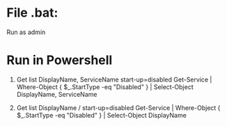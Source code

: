 # File .bat:
Run as admin

# Run in Powershell
1. Get list DisplayName, ServiceName start-up=disabled
Get-Service | Where-Object { $_.StartType -eq "Disabled" } | Select-Object DisplayName, ServiceName

2. Get list DisplayName / start-up=disabled
Get-Service | Where-Object { $_.StartType -eq "Disabled" } | Select-Object DisplayName
